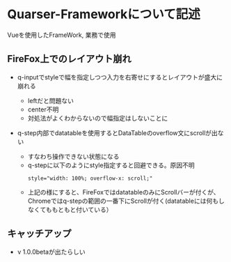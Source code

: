 # Quarser-Frameworkについて記述

Vueを使用したFrameWork, 業務で使用

## FireFox上でのレイアウト崩れ

- q-inputでstyleで幅を指定しつつ入力を右寄せにするとレイアウトが盛大に崩れる
    - leftだと問題ない
    - center不明
    - 対処法がよくわからないので幅指定はしないことに

- q-step内部でdatatableを使用するとDataTableのoverflow文にscrollが出ない
    - すなわち操作できない状態になる
    - q-stepに以下のようにstyle指定すると回避できる。原因不明
        ```
        style="width: 100%; overflow-x: scroll;"
        ```
    - 上記の様にすると、FireFoxではdatatableのみにScrollバーが付くが、Chromeではq-stepの範囲の一番下にScrollが付く(datatableには何もしなくてももともと付いている）

## キャッチアップ
- v 1.0.0betaが出たらしい
